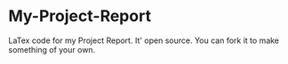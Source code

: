 # My-Project-Report
LaTex code for my Project Report. It' open source. You can fork it to make something of your own. 
